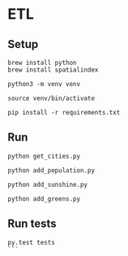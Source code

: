# ETL

## Setup

```
brew install python
brew install spatialindex
```

```
python3 -m venv venv
```

```
source venv/bin/activate
```

```
pip install -r requirements.txt
```

## Run

```
python get_cities.py
```

```
python add_population.py
```

```
python add_sunshine.py
```

```
python add_greens.py
```

## Run tests
````
py.test tests
```